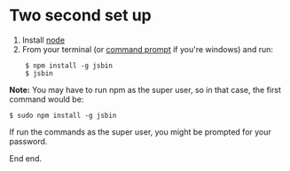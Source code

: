 # Two second set up

1. Install [node](http://nodejs.org)
2. From your terminal (or [command prompt](http://pcsupport.about.com/od/windows-8/a/command-prompt-windows-8.htm) if you're windows) and run:

```
    $ npm install -g jsbin
    $ jsbin
```

**Note:** You may have to run npm as the super user, so in that case, the first command would be:

    $ sudo npm install -g jsbin

If run the commands as the super user, you might be prompted for your password.

End end.
